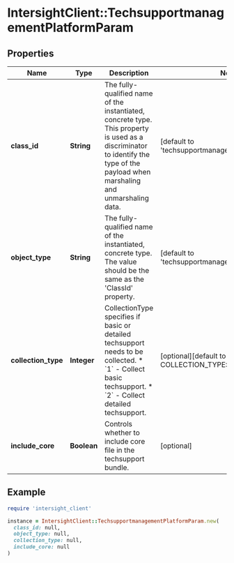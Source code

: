 # IntersightClient::TechsupportmanagementPlatformParam

## Properties

| Name | Type | Description | Notes |
| ---- | ---- | ----------- | ----- |
| **class_id** | **String** | The fully-qualified name of the instantiated, concrete type. This property is used as a discriminator to identify the type of the payload when marshaling and unmarshaling data. | [default to &#39;techsupportmanagement.PlatformParam&#39;] |
| **object_type** | **String** | The fully-qualified name of the instantiated, concrete type. The value should be the same as the &#39;ClassId&#39; property. | [default to &#39;techsupportmanagement.PlatformParam&#39;] |
| **collection_type** | **Integer** | CollectionType specifies if basic or detailed techsupport needs to be collected. * &#x60;1&#x60; - Collect basic techsupport. * &#x60;2&#x60; - Collect detailed techsupport. | [optional][default to COLLECTION_TYPE::N1] |
| **include_core** | **Boolean** | Controls whether to include core file in the techsupport bundle. | [optional] |

## Example

```ruby
require 'intersight_client'

instance = IntersightClient::TechsupportmanagementPlatformParam.new(
  class_id: null,
  object_type: null,
  collection_type: null,
  include_core: null
)
```

